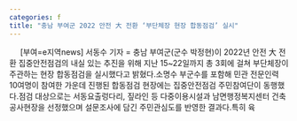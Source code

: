 ```yaml
---
categories: f
title: "충남 부여군 2022 안전 大 전환 ‘부단체장 현장 합동점검’ 실시"
---
```

&nbsp;&nbsp;&nbsp;&nbsp; [부여=e지역news] 서동수 기자 = 충남 부여군(군수 박정현)이 2022년 안전 大 전환 집중안전점검의 내실 있는 추진을 위해 지난 15~22일까지 총 3회에 걸쳐 부단체장이 주관하는 현장 합동점검을 실시했다고 밝혔다.소명수 부군수를 포함해 민관 전문인력 10여명이 참여한 가운데 진행된 합동점검 현장에는 집중안전점검 주민참여단이 동행했다.점검 대상으로는 서동요출렁다리, 짚라인 등 다중이용시설과 남면행정복지센터 건축공사현장을 선정했으며 설문조사에 담긴 주민관심도를 반영한 결과다.특히 육